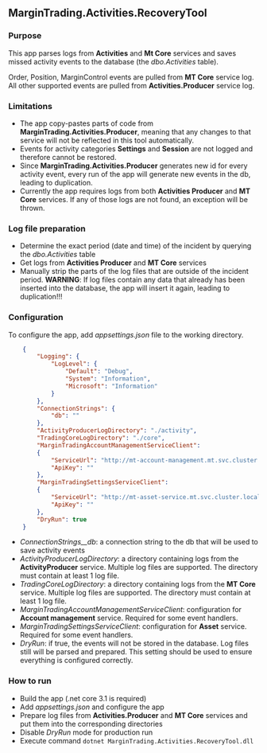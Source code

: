 ## MarginTrading.Activities.RecoveryTool

### Purpose

This app parses logs from **Activities** and **Mt Core** services and saves missed activity events to the database (the *dbo.Activities* table).

Order, Position, MarginControl events are pulled from **MT Core** service log.
All other supported events are pulled from **Activities.Producer** service log.

### Limitations

- The app copy-pastes parts of code from  **MarginTrading.Activities.Producer**, meaning that any changes to that service will not be reflected in this tool automatically.
- Events for activity categories **Settings** and **Session** are not logged and therefore cannot be restored.
- Since **MarginTrading.Activities.Producer** generates new id for every activity event, every run of the app will generate new events in the db, leading to duplication.
- Currently the app requires logs from both **Activities Producer** and **MT Core** services. If any of those logs are not found, an exception will be thrown.

### Log file preparation

- Determine the exact period (date and time) of the incident by querying the *dbo.Activities* table
- Get logs from **Activities Producer** and **MT Core** services
- Manually strip the parts of the log files that are outside of the incident period. **WARNING**: If log files contain any data that already has been inserted into the database, the app will insert it again, leading to duplication!!!

### Configuration

To configure the app, add *appsettings.json* file to the working directory.

```json
    {
        "Logging": {
            "LogLevel": {
                "Default": "Debug",
                "System": "Information",
                "Microsoft": "Information"
            }
        },
        "ConnectionStrings": {
            "db": ""
        },
        "ActivityProducerLogDirectory": "./activity",
        "TradingCoreLogDirectory": "./core",
        "MarginTradingAccountManagementServiceClient":
        {
            "ServiceUrl": "http://mt-account-management.mt.svc.cluster.local",
            "ApiKey": ""
        },
        "MarginTradingSettingsServiceClient":
        {
            "ServiceUrl": "http://mt-asset-service.mt.svc.cluster.local",
            "ApiKey": ""
        },
        "DryRun": true
    }
```
- *ConnectionStrings__db*: a connection string to the db that will be used to save activity events
- *ActivityProducerLogDirectory*: a directory containing logs from the **ActivityProducer** service. Multiple log files are supported. The directory must contain at least 1 log file.
- *TradingCoreLogDirectory*: a directory containing logs from the **MT Core** service. Multiple log files are supported. The directory must contain at least 1 log file.
- *MarginTradingAccountManagementServiceClient*: configuration for **Account management** service. Required for some event handlers.
- *MarginTradingSettingsServiceClient*: configuration for **Asset** service. Required for some event handlers.
- *DryRun*: if true, the events will not be stored in the database. Log files still will be parsed and prepared. This setting should be used to ensure everything is configured correctly.

### How to run

- Build the app (.net core 3.1 is required)
- Add *appsettings.json* and configure the app
- Prepare log files from **Activities.Producer** and **MT Core** services and put them into the corresponding directories
- Disable *DryRun* mode for production run
- Execute command
`dotnet MarginTrading.Activities.RecoveryTool.dll `